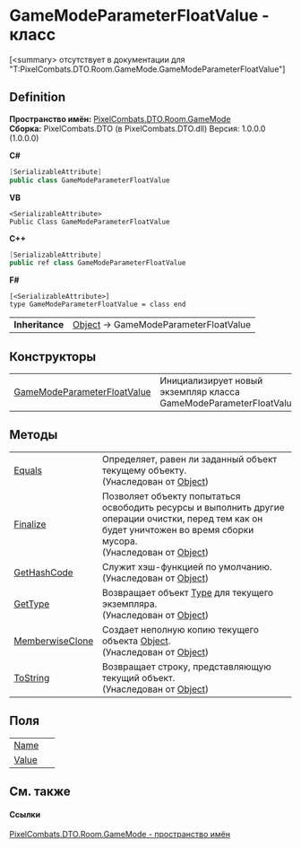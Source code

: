 # GameModeParameterFloatValue - класс


\[&lt;summary&gt; отсутствует в документации для "T:PixelCombats.DTO.Room.GameMode.GameModeParameterFloatValue"\]



## Definition
**Пространство имён:** <a href="4d3fbb36-c354-8f6e-a905-e9536bb5c956">PixelCombats.DTO.Room.GameMode</a>  
**Сборка:** PixelCombats.DTO (в PixelCombats.DTO.dll) Версия: 1.0.0.0 (1.0.0.0)

**C#**
``` C#
[SerializableAttribute]
public class GameModeParameterFloatValue
```
**VB**
``` VB
<SerializableAttribute>
Public Class GameModeParameterFloatValue
```
**C++**
``` C++
[SerializableAttribute]
public ref class GameModeParameterFloatValue
```
**F#**
``` F#
[<SerializableAttribute>]
type GameModeParameterFloatValue = class end
```

<table><tr><td><strong>Inheritance</strong></td><td><a href="https://learn.microsoft.com/dotnet/api/system.object" target="_blank" rel="noopener noreferrer">Object</a>  →  GameModeParameterFloatValue</td></tr>
</table>



## Конструкторы
<table>
<tr>
<td><a href="08471a99-ed2b-787c-6ac5-4f6c9de8c9a4">GameModeParameterFloatValue</a></td>
<td>Инициализирует новый экземпляр класса GameModeParameterFloatValue</td></tr>
</table>

## Методы
<table>
<tr>
<td><a href="https://learn.microsoft.com/dotnet/api/system.object.equals#system-object-equals(system-object)" target="_blank" rel="noopener noreferrer">Equals</a></td>
<td>Определяет, равен ли заданный объект текущему объекту.<br />(Унаследован от <a href="https://learn.microsoft.com/dotnet/api/system.object" target="_blank" rel="noopener noreferrer">Object</a>)</td></tr>
<tr>
<td><a href="https://learn.microsoft.com/dotnet/api/system.object.finalize#system-object-finalize" target="_blank" rel="noopener noreferrer">Finalize</a></td>
<td>Позволяет объекту попытаться освободить ресурсы и выполнить другие операции очистки, перед тем как он будет уничтожен во время сборки мусора.<br />(Унаследован от <a href="https://learn.microsoft.com/dotnet/api/system.object" target="_blank" rel="noopener noreferrer">Object</a>)</td></tr>
<tr>
<td><a href="https://learn.microsoft.com/dotnet/api/system.object.gethashcode#system-object-gethashcode" target="_blank" rel="noopener noreferrer">GetHashCode</a></td>
<td>Служит хэш-функцией по умолчанию.<br />(Унаследован от <a href="https://learn.microsoft.com/dotnet/api/system.object" target="_blank" rel="noopener noreferrer">Object</a>)</td></tr>
<tr>
<td><a href="https://learn.microsoft.com/dotnet/api/system.object.gettype#system-object-gettype" target="_blank" rel="noopener noreferrer">GetType</a></td>
<td>Возвращает объект <a href="https://learn.microsoft.com/dotnet/api/system.type" target="_blank" rel="noopener noreferrer">Type</a> для текущего экземпляра.<br />(Унаследован от <a href="https://learn.microsoft.com/dotnet/api/system.object" target="_blank" rel="noopener noreferrer">Object</a>)</td></tr>
<tr>
<td><a href="https://learn.microsoft.com/dotnet/api/system.object.memberwiseclone#system-object-memberwiseclone" target="_blank" rel="noopener noreferrer">MemberwiseClone</a></td>
<td>Создает неполную копию текущего объекта <a href="https://learn.microsoft.com/dotnet/api/system.object" target="_blank" rel="noopener noreferrer">Object</a>.<br />(Унаследован от <a href="https://learn.microsoft.com/dotnet/api/system.object" target="_blank" rel="noopener noreferrer">Object</a>)</td></tr>
<tr>
<td><a href="https://learn.microsoft.com/dotnet/api/system.object.tostring#system-object-tostring" target="_blank" rel="noopener noreferrer">ToString</a></td>
<td>Возвращает строку, представляющую текущий объект.<br />(Унаследован от <a href="https://learn.microsoft.com/dotnet/api/system.object" target="_blank" rel="noopener noreferrer">Object</a>)</td></tr>
</table>

## Поля
<table>
<tr>
<td><a href="95044b83-06d8-4325-878f-68ad744d303c">Name</a></td>
<td> </td></tr>
<tr>
<td><a href="e05a3cbf-ae38-2e4e-cd1b-e4bb394a4791">Value</a></td>
<td> </td></tr>
</table>

## См. также


#### Ссылки
<a href="4d3fbb36-c354-8f6e-a905-e9536bb5c956">PixelCombats.DTO.Room.GameMode - пространство имён</a>  
